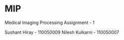 MIP
===

Medical Imaging Processing Assignment - 1

Sushant Hiray - 110050009
Nilesh Kulkarni - 110050007

